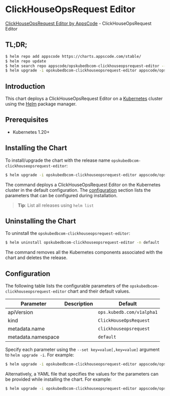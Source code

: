 # ClickHouseOpsRequest Editor

[ClickHouseOpsRequest Editor by AppsCode](https://appscode.com) - ClickHouseOpsRequest Editor

## TL;DR;

```bash
$ helm repo add appscode https://charts.appscode.com/stable/
$ helm repo update
$ helm search repo appscode/opskubedbcom-clickhouseopsrequest-editor --version=v0.24.0
$ helm upgrade -i opskubedbcom-clickhouseopsrequest-editor appscode/opskubedbcom-clickhouseopsrequest-editor -n default --create-namespace --version=v0.24.0
```

## Introduction

This chart deploys a ClickHouseOpsRequest Editor on a [Kubernetes](http://kubernetes.io) cluster using the [Helm](https://helm.sh) package manager.

## Prerequisites

- Kubernetes 1.20+

## Installing the Chart

To install/upgrade the chart with the release name `opskubedbcom-clickhouseopsrequest-editor`:

```bash
$ helm upgrade -i opskubedbcom-clickhouseopsrequest-editor appscode/opskubedbcom-clickhouseopsrequest-editor -n default --create-namespace --version=v0.24.0
```

The command deploys a ClickHouseOpsRequest Editor on the Kubernetes cluster in the default configuration. The [configuration](#configuration) section lists the parameters that can be configured during installation.

> **Tip**: List all releases using `helm list`

## Uninstalling the Chart

To uninstall the `opskubedbcom-clickhouseopsrequest-editor`:

```bash
$ helm uninstall opskubedbcom-clickhouseopsrequest-editor -n default
```

The command removes all the Kubernetes components associated with the chart and deletes the release.

## Configuration

The following table lists the configurable parameters of the `opskubedbcom-clickhouseopsrequest-editor` chart and their default values.

|     Parameter      | Description |               Default                |
|--------------------|-------------|--------------------------------------|
| apiVersion         |             | <code>ops.kubedb.com/v1alpha1</code> |
| kind               |             | <code>ClickHouseOpsRequest</code>    |
| metadata.name      |             | <code>clickhouseopsrequest</code>    |
| metadata.namespace |             | <code>default</code>                 |


Specify each parameter using the `--set key=value[,key=value]` argument to `helm upgrade -i`. For example:

```bash
$ helm upgrade -i opskubedbcom-clickhouseopsrequest-editor appscode/opskubedbcom-clickhouseopsrequest-editor -n default --create-namespace --version=v0.24.0 --set apiVersion=ops.kubedb.com/v1alpha1
```

Alternatively, a YAML file that specifies the values for the parameters can be provided while
installing the chart. For example:

```bash
$ helm upgrade -i opskubedbcom-clickhouseopsrequest-editor appscode/opskubedbcom-clickhouseopsrequest-editor -n default --create-namespace --version=v0.24.0 --values values.yaml
```
